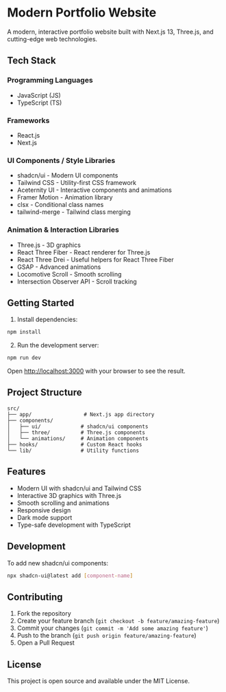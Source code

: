 # Modern Portfolio Website

A modern, interactive portfolio website built with Next.js 13, Three.js, and cutting-edge web technologies.

## Tech Stack

### Programming Languages
- JavaScript (JS)
- TypeScript (TS)

### Frameworks
- React.js
- Next.js

### UI Components / Style Libraries
- shadcn/ui - Modern UI components
- Tailwind CSS - Utility-first CSS framework
- Aceternity UI - Interactive components and animations
- Framer Motion - Animation library
- clsx - Conditional class names
- tailwind-merge - Tailwind class merging

### Animation & Interaction Libraries
- Three.js - 3D graphics
- React Three Fiber - React renderer for Three.js
- React Three Drei - Useful helpers for React Three Fiber
- GSAP - Advanced animations
- Locomotive Scroll - Smooth scrolling
- Intersection Observer API - Scroll tracking

## Getting Started

1. Install dependencies:
```bash
npm install
```

2. Run the development server:
```bash
npm run dev
```

Open [http://localhost:3000](http://localhost:3000) with your browser to see the result.

## Project Structure

```
src/
├── app/                 # Next.js app directory
├── components/         
│   ├── ui/             # shadcn/ui components
│   ├── three/          # Three.js components
│   └── animations/     # Animation components
├── hooks/              # Custom React hooks
└── lib/                # Utility functions
```

## Features

- Modern UI with shadcn/ui and Tailwind CSS
- Interactive 3D graphics with Three.js
- Smooth scrolling and animations
- Responsive design
- Dark mode support
- Type-safe development with TypeScript

## Development

To add new shadcn/ui components:
```bash
npx shadcn-ui@latest add [component-name]
```

## Contributing

1. Fork the repository
2. Create your feature branch (`git checkout -b feature/amazing-feature`)
3. Commit your changes (`git commit -m 'Add some amazing feature'`)
4. Push to the branch (`git push origin feature/amazing-feature`)
5. Open a Pull Request

## License

This project is open source and available under the MIT License.
